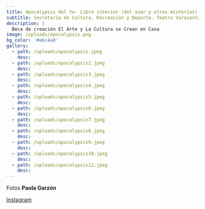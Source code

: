 ```yaml
---
title: Apocalypsis del Yo- Libro interior (del azar y otros misterios) (2020)
subtitle: Secretaría de Cultura, Recreación y Deporte. Teatro Varasanta
description: |
  Beca de creación El Arte y La Cultura se Crean en Casa 
image: /uploads/apocalypsis.png
bg_color: '#e6c4a8'
gallery:
  - path: /uploads/apocalypsis.jpeg
    desc:
  - path: /uploads/apocalypsis2.jpeg
    desc:
  - path: /uploads/apocalypsis3.jpeg
    desc:
  - path: /uploads/apocalypsis4.jpeg
    desc:
  - path: /uploads/apocalypsis5.jpeg
    desc:
  - path: /uploads/apocalypsis6.jpeg
    desc:
  - path: /uploads/apocalypsis7.jpeg
    desc:
  - path: /uploads/apocalypsis8.jpeg
    desc:
  - path: /uploads/apocalypsis9.jpeg
    desc:
  - path: /uploads/apocalypsis10.jpeg
    desc:
  - path: /uploads/apocalypsis11.jpeg
    desc:
---
```

Fotos **Paola Garz&oacute;n**

[Instagram](https://www.instagram.com/apocalypsisdelyo/)

